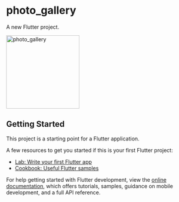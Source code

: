 # photo_gallery

A new Flutter project.

<img width="196" alt="photo_gallery" src="https://github.com/kazihabiba201/photo_gallery/assets/72264916/99aa749c-fd63-49db-baa8-9394fc2c7055">

## Getting Started

This project is a starting point for a Flutter application.

A few resources to get you started if this is your first Flutter project:

- [Lab: Write your first Flutter app](https://docs.flutter.dev/get-started/codelab)
- [Cookbook: Useful Flutter samples](https://docs.flutter.dev/cookbook)

For help getting started with Flutter development, view the
[online documentation](https://docs.flutter.dev/), which offers tutorials,
samples, guidance on mobile development, and a full API reference.
